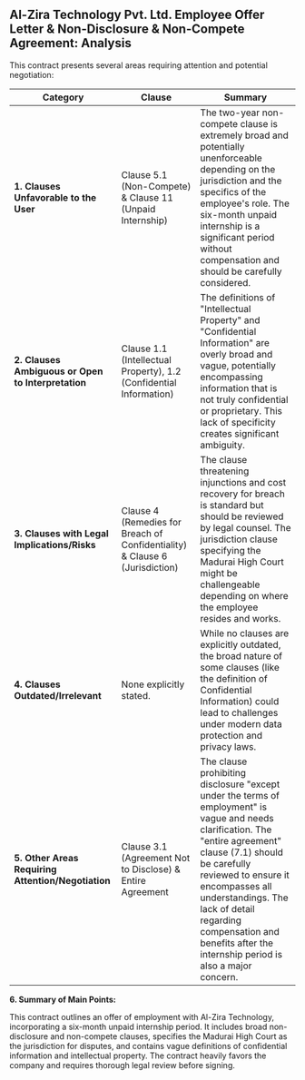 ## Al-Zira Technology Pvt. Ltd. Employee Offer Letter & Non-Disclosure & Non-Compete Agreement: Analysis

This contract presents several areas requiring attention and potential negotiation:


| Category | Clause | Summary |
|---|---|---|
| **1. Clauses Unfavorable to the User** | Clause 5.1 (Non-Compete) & Clause 11 (Unpaid Internship) |  The two-year non-compete clause is extremely broad and potentially unenforceable depending on the jurisdiction and the specifics of the employee's role.  The six-month unpaid internship is a significant period without compensation and should be carefully considered. |
| **2. Clauses Ambiguous or Open to Interpretation** | Clause 1.1 (Intellectual Property), 1.2 (Confidential Information) | The definitions of "Intellectual Property" and "Confidential Information" are overly broad and vague, potentially encompassing information that is not truly confidential or proprietary. This lack of specificity creates significant ambiguity. |
| **3. Clauses with Legal Implications/Risks** | Clause 4 (Remedies for Breach of Confidentiality) & Clause 6 (Jurisdiction) |  The clause threatening injunctions and cost recovery for breach is standard but should be reviewed by legal counsel. The jurisdiction clause specifying the Madurai High Court might be challengeable depending on where the employee resides and works. |
| **4. Clauses Outdated/Irrelevant** | None explicitly stated. | While no clauses are explicitly outdated, the broad nature of some clauses (like the definition of Confidential Information) could lead to challenges under modern data protection and privacy laws.  |
| **5. Other Areas Requiring Attention/Negotiation** | Clause 3.1 (Agreement Not to Disclose) & Entire Agreement |  The clause prohibiting disclosure "except under the terms of employment" is vague and needs clarification.  The "entire agreement" clause (7.1) should be carefully reviewed to ensure it encompasses all understandings.  The lack of detail regarding compensation and benefits after the internship period is also a major concern. |


**6. Summary of Main Points:**

This contract outlines an offer of employment with Al-Zira Technology, incorporating a six-month unpaid internship period.  It includes broad non-disclosure and non-compete clauses,  specifies the Madurai High Court as the jurisdiction for disputes, and contains vague definitions of confidential information and intellectual property.  The contract heavily favors the company and requires thorough legal review before signing.
